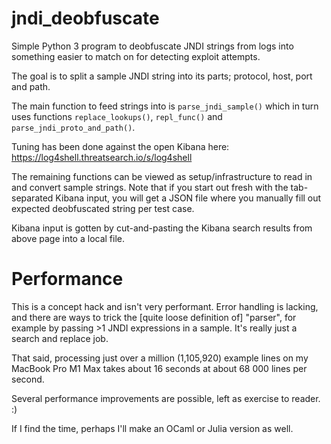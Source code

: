 jndi_deobfuscate
=================

Simple Python 3 program to deobfuscate JNDI strings from logs into something 
easier to match on for detecting exploit attempts.

The goal is to split a sample JNDI string into its parts; protocol, host, port
and path.

The main function to feed strings into is `parse_jndi_sample()` which in turn
uses functions `replace_lookups()`, `repl_func()` and
`parse_jndi_proto_and_path()`.

Tuning has been done against the open Kibana here:
<https://log4shell.threatsearch.io/s/log4shell>

The remaining functions can be viewed as setup/infrastructure to read in and
convert sample strings. Note that if you start out fresh with the tab-separated
Kibana input, you will get a JSON file where you manually fill out expected
deobfuscated string per test case.

Kibana input is gotten by cut-and-pasting the Kibana search results from above 
page into a local file.

Performance
===========

This is a concept hack and isn't very performant. Error handling is lacking, and
there are ways to trick the [quite loose definition of] "parser", for example by
passing >1 JNDI expressions in a sample. It's really just a search and replace job.

That said, processing just over a million (1,105,920) example lines on my MacBook
Pro M1 Max takes about 16 seconds at about 68 000 lines per second.

Several performance improvements are possible, left as exercise to reader. :)

If I find the time, perhaps I'll make an OCaml or Julia version as well.
